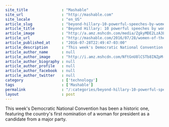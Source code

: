 ```yaml
---
site_title               : "Mashable"
site_url                 : "http://mashable.com"
site_locale              : "en_US"
article_slug             : "beyond-hillary-10-powerful-speeches-by-women-at-the-democratic-convention"
article_title            : "Beyond Hillary: 10 powerful speeches by women at the Democratic Convention"
article_image            : "http://a.amz.mshcdn.com/media/ZgkyMDE2LzA3LzI4L2Q5LzYzMTAzZTgxZTQyOTRlNDhiN2ZmMzQyY2YwMDM5Y2Y4Ljg3ZjQzLnBuZwpwCXRodW1iCTEyMDB4NjMwCmUJanBn/e7238eeb/109/63103e81e4294e48b7ff342cf0039cf8.jpg"
article_url              : "http://mashable.com/2016/07/28/women-of-the-dnc/"
article_published_at     : "2016-07-28T22:49:47-03:00"
article_description      : "This week's Democratic National Convention has been a historic one, featuring the country's first nomination of a woman for president as a candidate from a major party."
article_author_name      : null
article_author_image     : "http://i.amz.mshcdn.com/NftGnU8lCSTb8INZpM-6MtwJf_Q=/90x90/2016%2F09%2F15%2F9c%2Fhttpsd2mhye01h4nj2n.cloudfront.netmediaZgkyMDE1LzAz.e3ca2.jpg"
article_author_biography : null
article_author_profile   : null
article_author_facebook  : null
article_author_twitter   : null
category                 : ['technology']
tags                     : ['Mashable']
permalink                : "/:categories/beyond-hillary-10-powerful-speeches-by-women-at-the-democratic-convention/"
layout                   : post
---
```


This week's Democratic National Convention has been a historic one, featuring the country's first nomination of a woman for president as a candidate from a major party.
